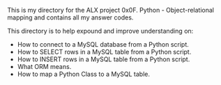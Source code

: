 This is my directory for the ALX project 0x0F. Python - Object-relational mapping and contains all my answer codes.

This directory is to help expound and improve understanding on:
- How to connect to a MySQL database from a Python script.
- How to SELECT rows in a MySQL table from a Python script.
- How to INSERT rows in a MySQL table from a Python script.
- What ORM means.
- How to map a Python Class to a MySQL table.

